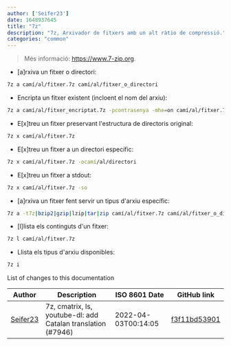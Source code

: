 ```yaml
---
author: ['Seifer23']
date: 1648937645
title: "7z"
description: "7z, Arxivador de fitxers amb un alt ràtio de compressió."
categories: "common"
---
```

> Més informació: <https://www.7-zip.org>.

- [a]rxiva un fitxer o directori:

```bash
7z a camí/al/fitxer.7z camí/al/fitxer_o_directori
```

- Encripta un fitxer existent (incloent el nom del arxiu):

```bash
7z a camí/al/fitxer_encriptat.7z -pcontrasenya -mhe=on camí/al/fitxer.7z
```

- E[x]treu un fitxer preservant l'estructura de directoris original:

```bash
7z x camí/al/fitxer.7z
```

- E[x]treu un fitxer a un directori específic:

```bash
7z x camí/al/fitxer.7z -ocamí/al/directori
```

- E[x]treu un fitxer a stdout:

```bash
7z x camí/al/fitxer.7z -so
```

- [a]rxiva un fitxer fent servir un tipus d'arxiu específic:

```bash
7z a -t7z|bzip2|gzip|lzip|tar|zip camí/al/fitxer.7z camí/al/fitxer_o_directori
```

- [l]lista els continguts d'un fitxer:

```bash
7z l camí/al/fitxer.7z
```

- Llista els tipus d'arxiu disponibles:

```bash
7z i
```
List of changes to this documentation


Author | Description | ISO 8601 Date | GitHub link
------|-----|-----|-----
[Seifer23](mailto:48915360+Seifer23@users.noreply.github.com) | 7z, cmatrix, ls, youtube-dl: add Catalan translation (#7946) | 2022-04-03T00:14:05 | [f3f11bd53901](https://github.com/tldr-pages/tldr/commit/f3f11bd5390198c2c709bcbc4913f65ad28e702d)

